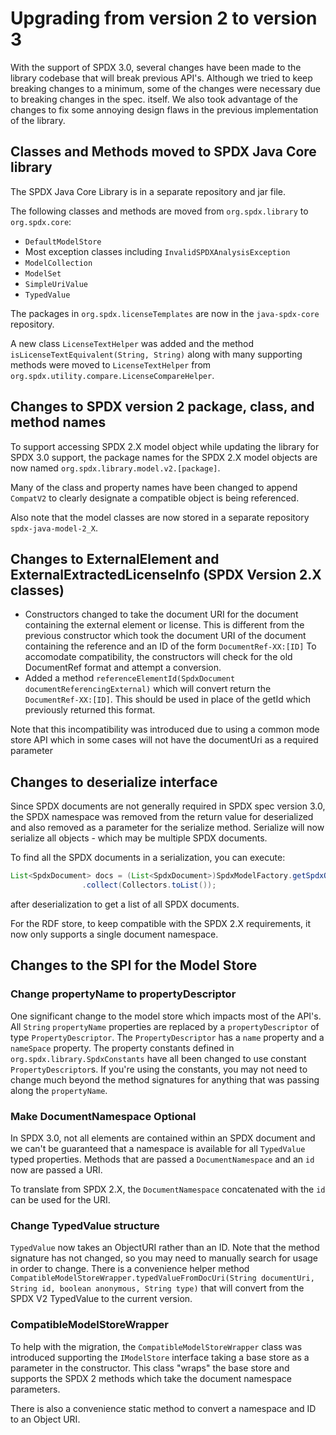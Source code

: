 # Upgrading from version 2 to version 3

With the support of SPDX 3.0, several changes have been made to the library codebase that will break previous API's.
Although we tried to keep breaking changes to a minimum, some of the changes were necessary due to breaking changes in the spec. itself.
We also took advantage of the changes to fix some annoying design flaws in the previous implementation of the library.

## Classes and Methods moved to SPDX Java Core library

The SPDX Java Core Library is in a separate repository and jar file.

The following classes and methods are moved from `org.spdx.library` to `org.spdx.core`:

- `DefaultModelStore`
- Most exception classes including `InvalidSPDXAnalysisException`
- `ModelCollection`
- `ModelSet`
- `SimpleUriValue`
- `TypedValue`

The packages in `org.spdx.licenseTemplates` are now in the `java-spdx-core` repository.

A new class `LicenseTextHelper` was added and the method `isLicenseTextEquivalent(String, String)` along with many supporting methods were moved to `LicenseTextHelper` from `org.spdx.utility.compare.LicenseCompareHelper`.

## Changes to SPDX version 2 package, class, and method names

To support accessing SPDX 2.X model object while updating the library for SPDX 3.0 support, the package names for the SPDX 2.X model objects are now named `org.spdx.library.model.v2.[package]`.

Many of the class and property names have been changed to append `CompatV2` to clearly designate a compatible object is being referenced.

Also note that the model classes are now stored in a separate repository `spdx-java-model-2_X`.

## Changes to ExternalElement and ExternalExtractedLicenseInfo (SPDX Version 2.X classes)

- Constructors changed to take the document URI for the document containing the external element or license.  This is different from the previous constructor which took the document URI of the document containing the reference and an ID of the form `DocumentRef-XX:[ID]`  To accomodate compatibility, the constructors
will check for the old DocumentRef format and attempt a conversion.
- Added a method `referenceElementId(SpdxDocument documentReferencingExternal)` which will convert return the `DocumentRef-XX:[ID]`.  This should be used in place of the getId which previously returned this format.

Note that this incompatibility was introduced due to using a common mode store API which in some cases will not have the documentUri as a required parameter

## Changes to deserialize interface

Since SPDX documents are not generally required in SPDX spec version 3.0, the SPDX namespace was removed from the return value for deserialized and also removed as a parameter for the serialize method.  Serialize will now serialize all objects - which may be multiple SPDX documents.

To find all the SPDX documents in a serialization, you can execute:

```java
List<SpdxDocument> docs = (List<SpdxDocument>)SpdxModelFactory.getSpdxObjects(store, null, SpdxConstantsCompatV2.CLASS_SPDX_DOCUMENT, null, null)
				.collect(Collectors.toList());
```

after deserialization to get a list of all SPDX documents.

For the RDF store, to keep compatible with the SPDX 2.X requirements, it now only supports a single document namespace.

## Changes to the SPI for the Model Store

### Change propertyName to propertyDescriptor

One significant change to the model store which impacts most of the API's.
All `String` `propertyName` properties are replaced by a `propertyDescriptor` of type `PropertyDescriptor`.
The `PropertyDescriptor` has a `name` property and a `nameSpace` property.
The property constants defined in `org.spdx.library.SpdxConstants` have all been changed to use constant `PropertyDescriptor`s.
If you're using the constants, you may not need to change much beyond the method signatures for anything that was passing along the `propertyName`.

### Make DocumentNamespace Optional

In SPDX 3.0, not all elements are contained within an SPDX document and we can't be guaranteed that a namespace is available for all `TypedValue` typed properties.  Methods that are passed a `DocumentNamespace` and an `id` now are passed a URI.

To translate from SPDX 2.X, the `DocumentNamespace` concatenated with the `id` can be used for the URI.

### Change TypedValue structure

`TypedValue` now takes an ObjectURI rather than an ID.
Note that the method signature has not changed, so you may need to manually search for usage in order to change.
There is a convenience helper method `CompatibleModelStoreWrapper.typedValueFromDocUri(String documentUri, String id, boolean anonymous, String type)` that will convert from the SPDX V2 TypedValue to the current version.

### CompatibleModelStoreWrapper

To help with the migration, the `CompatibleModelStoreWrapper` class was introduced supporting the `IModelStore` interface taking a base store as a parameter in the constructor.  This class "wraps" the base store and supports the SPDX 2 methods which take the document namespace parameters.

There is also a convenience static method to convert a namespace and ID to an Object URI.
